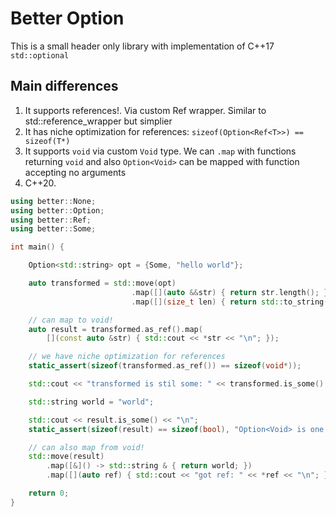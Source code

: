 # Better Option 

This is a small header only library with implementation of  C++17 `std::optional`

## Main differences

1. It supports references!. Via custom Ref wrapper. Similar to std::reference_wrapper but simplier
2. It has niche optimization for references: `sizeof(Option<Ref<T>>) == sizeof(T*)`
3. It supports `void` via custom `Void` type. We can `.map` with functions returning `void` and also `Option<Void>` can be mapped with function accepting no arguments
4. C++20.

```C++
using better::None;
using better::Option;
using better::Ref;
using better::Some;

int main() {

    Option<std::string> opt = {Some, "hello world"};

    auto transformed = std::move(opt)
                           .map([](auto &&str) { return str.length(); })
                           .map([](size_t len) { return std::to_string(len); });

    // can map to void!
    auto result = transformed.as_ref().map(
        [](const auto &str) { std::cout << *str << "\n"; });

    // we have niche optimization for references
    static_assert(sizeof(transformed.as_ref()) == sizeof(void*));

    std::cout << "transformed is stil some: " << transformed.is_some() << "\n";

    std::string world = "world";

    std::cout << result.is_some() << "\n";
    static_assert(sizeof(result) == sizeof(bool), "Option<Void> is one byte only");

    // can also map from void!
    std::move(result)
        .map([&]() -> std::string & { return world; })
        .map([](auto ref) { std::cout << "got ref: " << *ref << "\n"; });

    return 0;
}
```